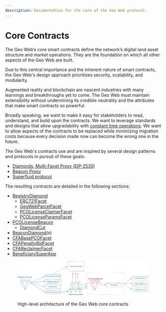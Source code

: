 ```yaml
---
description: Documentation for the core of the Geo Web protocol.
---
```


# Core Contracts

The Geo Web’s core smart contracts define the network’s digital land asset structure and market operations. They are the foundation on which all other aspects of the Geo Web are built.

Due to this central importance and the inherent nature of smart contracts, the Geo Web's design approach prioritizes security, scalability, and modularity.&#x20;

Augmented reality and blockchain are nascent industries with many learnings and breakthroughs yet to come. The Geo Web must maintain extensibility without undermining its credible neutrality and the attributes that make smart contracts so powerful.

Broadly speaking, we want to make it easy for stakeholders to read, understand, and build upon the contracts. We want to leverage standards and designs that allow upgradability with [constant time operations](https://en.wikipedia.org/wiki/Time\_complexity#Constant\_time). We want to allow aspects of the contracts to be replaced while minimizing migration costs because every decision made now can become the wrong one in the future.

The Geo Web's contracts use and are inspired by several design patterns and protocols in pursuit of these goals:

* [Diamonds, Multi-Facet Proxy (EIP-2535)](standards-and-protocols/diamonds-multi-facet-proxy-eip-2535.md)
* [Beacon Proxy](standards-and-protocols/beacon-proxy.md)
* [Superfluid protocol](standards-and-protocols/superfluid.md)&#x20;

The resulting contracts are detailed in the following sections:

* [RegistryDiamond](registrydiamond.md)
  * [ERC721Facet](erc721facet.md)
  * [GeoWebParcelFacet](geowebparcelfacet/)
  * [PCOLicenseClaimerFacet](pcolicenseclaimerfacet.md)
  * [PCOLicenseParamsFacet](pcolicenseparamsfacet.md)
* [PCOLicenseBeacon](pcolicensebeacon/)
  * [DiamondCut](pcolicensebeacon/diamondcut.md)
* [BeaconDiamond](beacondiamond.md)(s)
* [CFABasePCOFacet](cfabasepcofacet.md)
* [CFAPenaltyBidFacet](cfapenaltybidfacet.md)
* [CFAReclaimerFacet](cfareclaimerfacet.md)
* [BeneficiarySuperApp](beneficiarysuperapp.md)

<figure><img src="../../.gitbook/assets/Core Contract Architecture.png" alt="High-level architecture of the Geo Web core contracts"><figcaption><p>High-level architecture of the Geo Web core contracts</p></figcaption></figure>

